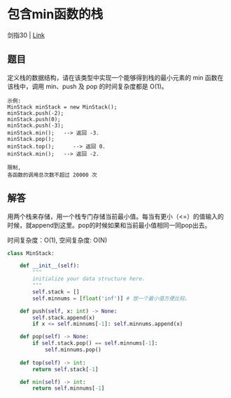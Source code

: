 # 包含min函数的栈
剑指30 | [Link](https://leetcode-cn.com/problems/bao-han-minhan-shu-de-zhan-lcof/)

## 题目
定义栈的数据结构，请在该类型中实现一个能够得到栈的最小元素的 min 函数在该栈中，调用 min、push 及 pop 的时间复杂度都是 O(1)。
```
示例:
MinStack minStack = new MinStack();
minStack.push(-2);
minStack.push(0);
minStack.push(-3);
minStack.min();   --> 返回 -3.
minStack.pop();
minStack.top();      --> 返回 0.
minStack.min();   --> 返回 -2.

限制,
各函数的调用总次数不超过 20000 次
```

## 解答
用两个栈来存储，用一个栈专门存储当前最小值。每当有更小（<=）的值输入的时候，就append到这里。pop的时候如果和当前最小值相同一同pop出去。

时间复杂度：O(1), 空间复杂度: O(N)
```python
class MinStack:

    def __init__(self):
        """
        initialize your data structure here.
        """
        self.stack = []
        self.minnums = [float('inf')] # 放一个最小值方便比较。

    def push(self, x: int) -> None:
        self.stack.append(x)
        if x <= self.minnums[-1]: self.minnums.append(x)

    def pop(self) -> None:
        if self.stack.pop() == self.minnums[-1]:
            self.minnums.pop()
        
    def top(self) -> int:
        return self.stack[-1]

    def min(self) -> int:
        return self.minnums[-1]
```